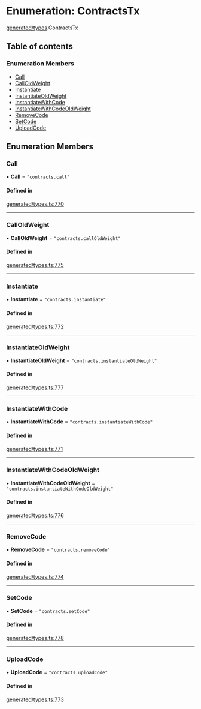 # Enumeration: ContractsTx

[generated/types](../wiki/generated.types).ContractsTx

## Table of contents

### Enumeration Members

- [Call](../wiki/generated.types.ContractsTx#call)
- [CallOldWeight](../wiki/generated.types.ContractsTx#calloldweight)
- [Instantiate](../wiki/generated.types.ContractsTx#instantiate)
- [InstantiateOldWeight](../wiki/generated.types.ContractsTx#instantiateoldweight)
- [InstantiateWithCode](../wiki/generated.types.ContractsTx#instantiatewithcode)
- [InstantiateWithCodeOldWeight](../wiki/generated.types.ContractsTx#instantiatewithcodeoldweight)
- [RemoveCode](../wiki/generated.types.ContractsTx#removecode)
- [SetCode](../wiki/generated.types.ContractsTx#setcode)
- [UploadCode](../wiki/generated.types.ContractsTx#uploadcode)

## Enumeration Members

### Call

• **Call** = ``"contracts.call"``

#### Defined in

[generated/types.ts:770](https://github.com/PolymeshAssociation/polymesh-sdk/blob/079537ad/src/generated/types.ts#L770)

___

### CallOldWeight

• **CallOldWeight** = ``"contracts.callOldWeight"``

#### Defined in

[generated/types.ts:775](https://github.com/PolymeshAssociation/polymesh-sdk/blob/079537ad/src/generated/types.ts#L775)

___

### Instantiate

• **Instantiate** = ``"contracts.instantiate"``

#### Defined in

[generated/types.ts:772](https://github.com/PolymeshAssociation/polymesh-sdk/blob/079537ad/src/generated/types.ts#L772)

___

### InstantiateOldWeight

• **InstantiateOldWeight** = ``"contracts.instantiateOldWeight"``

#### Defined in

[generated/types.ts:777](https://github.com/PolymeshAssociation/polymesh-sdk/blob/079537ad/src/generated/types.ts#L777)

___

### InstantiateWithCode

• **InstantiateWithCode** = ``"contracts.instantiateWithCode"``

#### Defined in

[generated/types.ts:771](https://github.com/PolymeshAssociation/polymesh-sdk/blob/079537ad/src/generated/types.ts#L771)

___

### InstantiateWithCodeOldWeight

• **InstantiateWithCodeOldWeight** = ``"contracts.instantiateWithCodeOldWeight"``

#### Defined in

[generated/types.ts:776](https://github.com/PolymeshAssociation/polymesh-sdk/blob/079537ad/src/generated/types.ts#L776)

___

### RemoveCode

• **RemoveCode** = ``"contracts.removeCode"``

#### Defined in

[generated/types.ts:774](https://github.com/PolymeshAssociation/polymesh-sdk/blob/079537ad/src/generated/types.ts#L774)

___

### SetCode

• **SetCode** = ``"contracts.setCode"``

#### Defined in

[generated/types.ts:778](https://github.com/PolymeshAssociation/polymesh-sdk/blob/079537ad/src/generated/types.ts#L778)

___

### UploadCode

• **UploadCode** = ``"contracts.uploadCode"``

#### Defined in

[generated/types.ts:773](https://github.com/PolymeshAssociation/polymesh-sdk/blob/079537ad/src/generated/types.ts#L773)
